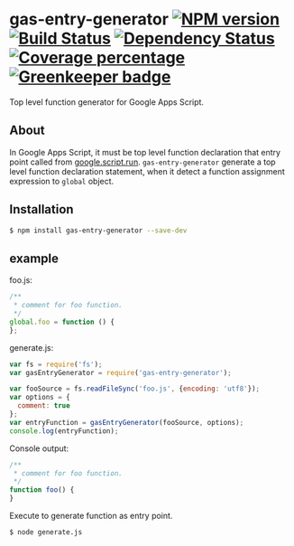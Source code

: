 # gas-entry-generator [![NPM version][npm-image]][npm-url]  [![Build Status][travis-image]][travis-url] [![Dependency Status][daviddm-image]][daviddm-url]  [![Coverage percentage][coveralls-image]][coveralls-url] [![Greenkeeper badge](https://badges.greenkeeper.io/fossamagna/gas-entry-generator.svg)](https://greenkeeper.io/)

Top level function generator for Google Apps Script.

## About

In Google Apps Script, it must be top level function declaration that entry point called from [google.script.run](https://developers.google.com/apps-script/guides/html/reference/run).
`gas-entry-generator` generate a top level function declaration statement, when it detect a function assignment expression to `global` object.

## Installation

```sh
$ npm install gas-entry-generator --save-dev
```

## example

foo.js:
```js
/**
 * comment for foo function.
 */
global.foo = function () {
};
```

generate.js:
```js
var fs = require('fs');
var gasEntryGenerator = require('gas-entry-generator');

var fooSource = fs.readFileSync('foo.js', {encoding: 'utf8'});
var options = {
  comment: true
};
var entryFunction = gasEntryGenerator(fooSource, options);
console.log(entryFunction);
```

Console output:
```js
/**
 * comment for foo function.
 */
function foo() {
}
```

Execute to generate function as entry point.
```sh
$ node generate.js
```

[npm-image]: https://badge.fury.io/js/gas-entry-generator.svg
[npm-url]: https://npmjs.org/package/gas-entry-generator
[travis-image]: https://travis-ci.org/fossamagna/gas-entry-generator.svg?branch=master
[travis-url]: https://travis-ci.org/fossamagna/gas-entry-generator
[daviddm-image]: https://david-dm.org/fossamagna/gas-entry-generator.svg
[daviddm-url]: https://david-dm.org/fossamagna/gas-entry-generator
[coveralls-image]: https://coveralls.io/repos/github/fossamagna/gas-entry-generator/badge.svg?branch=master
[coveralls-url]: https://coveralls.io/github/fossamagna/gas-entry-generator?branch=master
